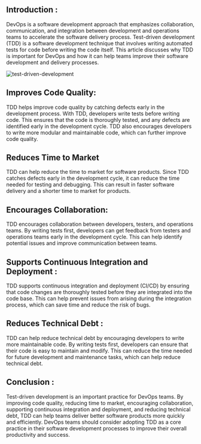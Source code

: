 ## Introduction :

DevOps is a software development approach that emphasizes collaboration, communication, and integration between development and operations teams to accelerate the software delivery process. Test-driven development (TDD) is a software development technique that involves writing automated tests for code before writing the code itself. This article discusses why TDD is important for DevOps and how it can help teams improve their software development and delivery processes.

![test-driven-development](https://user-images.githubusercontent.com/102752269/227775436-e8712576-93c2-4600-acee-01b2e8e6bf37.png)

## Improves Code Quality:
TDD helps improve code quality by catching defects early in the development process. With TDD, developers write tests before writing code. This ensures that the code is thoroughly tested, and any defects are identified early in the development cycle. TDD also encourages developers to write more modular and maintainable code, which can further improve code quality.

## Reduces Time to Market
TDD can help reduce the time to market for software products. Since TDD catches defects early in the development cycle, it can reduce the time needed for testing and debugging. This can result in faster software delivery and a shorter time to market for products.

## Encourages Collaboration:
TDD encourages collaboration between developers, testers, and operations teams. By writing tests first, developers can get feedback from testers and operations teams early in the development cycle. This can help identify potential issues and improve communication between teams.

## Supports Continuous Integration and Deployment :
TDD supports continuous integration and deployment (CI/CD) by ensuring that code changes are thoroughly tested before they are integrated into the code base. This can help prevent issues from arising during the integration process, which can save time and reduce the risk of bugs.

## Reduces Technical Debt :
TDD can help reduce technical debt by encouraging developers to write more maintainable code. By writing tests first, developers can ensure that their code is easy to maintain and modify. This can reduce the time needed for future development and maintenance tasks, which can help reduce technical debt.

## Conclusion :
Test-driven development is an important practice for DevOps teams. By improving code quality, reducing time to market, encouraging collaboration, supporting continuous integration and deployment, and reducing technical debt, TDD can help teams deliver better software products more quickly and efficiently. DevOps teams should consider adopting TDD as a core practice in their software development processes to improve their overall productivity and success.
